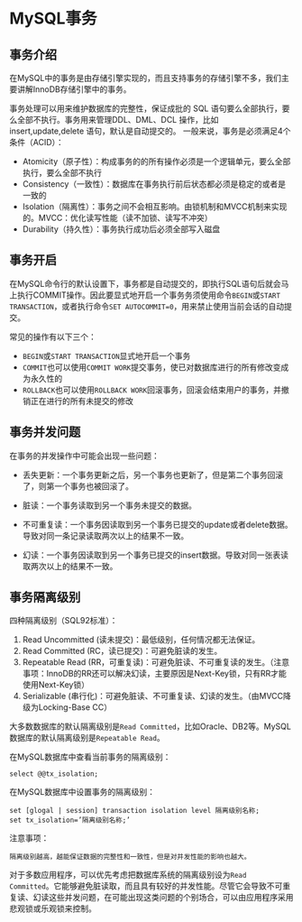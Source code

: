 # MySQL事务

## 事务介绍

在MySQL中的事务是由存储引擎实现的，而且支持事务的存储引擎不多，我们主要讲解InnoDB存储引擎中的事务。

事务处理可以用来维护数据库的完整性，保证成批的 SQL 语句要么全部执行，要么全部不执行。事务用来管理DDL、DML、DCL 操作，比如 insert,update,delete 语句，默认是自动提交的。
一般来说，事务是必须满足4个条件（ACID）：

- Atomicity（原子性）：构成事务的的所有操作必须是一个逻辑单元，要么全部执行，要么全部不执行
- Consistency（一致性）：数据库在事务执行前后状态都必须是稳定的或者是一致的
- Isolation（隔离性）：事务之间不会相互影响。由锁机制和MVCC机制来实现的。MVCC：优化读写性能（读不加锁、读写不冲突）
- Durability（持久性）：事务执行成功后必须全部写入磁盘

## 事务开启

在MySQL命令行的默认设置下，事务都是自动提交的，即执行SQL语句后就会马上执行COMMIT操作。因此要显式地开启一个事务务须使用命令`BEGIN`或`START TRANSACTION`，或者执行命令`SET AUTOCOMMIT=0`，用来禁止使用当前会话的自动提交。

常见的操作有以下三个：

- `BEGIN`或`START TRANSACTION`显式地开启一个事务
- `COMMIT`也可以使用`COMMIT WORK`提交事务，使已对数据库进行的所有修改变成为永久性的
- `ROLLBACK`也可以使用`ROLLBACK WORK`回滚事务，回滚会结束用户的事务，并撤销正在进行的所有未提交的修改

## 事务并发问题

在事务的并发操作中可能会出现一些问题：

- 丢失更新：一个事务更新之后，另一个事务也更新了，但是第二个事务回滚了，则第一个事务也被回滚了。

- 脏读：一个事务读取到另一个事务未提交的数据。

- 不可重复读：一个事务因读取到另一个事务已提交的update或者delete数据。导致对同一条记录读取两次以上的结果不一致。

- 幻读：一个事务因读取到另一个事务已提交的insert数据。导致对同一张表读取两次以上的结果不一致。

## 事务隔离级别

四种隔离级别（SQL92标准）：

1. Read Uncommitted (读未提交)：最低级别，任何情况都无法保证。
2. Read Committed (RC，读已提交)：可避免脏读的发生。
3. Repeatable Read (RR，可重复读)：可避免脏读、不可重复读的发生。（注意事项：InnoDB的RR还可以解决幻读，主要原因是Next-Key锁，只有RR才能使用Next-Key锁）
4. Serializable (串行化)：可避免脏读、不可重复读、幻读的发生。（由MVCC降级为Locking-Base CC）

大多数数据库的默认隔离级别是`Read Committed`，比如Oracle、DB2等。MySQL数据库的默认隔离级别是`Repeatable Read`。

在MySQL数据库中查看当前事务的隔离级别：

```mysql
select @@tx_isolation;
```

在MySQL数据库中设置事务的隔离级别：

```mysql
set [glogal | session] transaction isolation level 隔离级别名称;
set tx_isolation=’隔离级别名称;’
```

注意事项：

```
隔离级别越高，越能保证数据的完整性和一致性，但是对并发性能的影响也越大。
```

对于多数应用程序，可以优先考虑把数据库系统的隔离级别设为`Read Committed`。它能够避免脏读取，而且具有较好的并发性能。尽管它会导致不可重复读、幻读这些并发问题，在可能出现这类问题的个别场合，可以由应用程序采用悲观锁或乐观锁来控制。